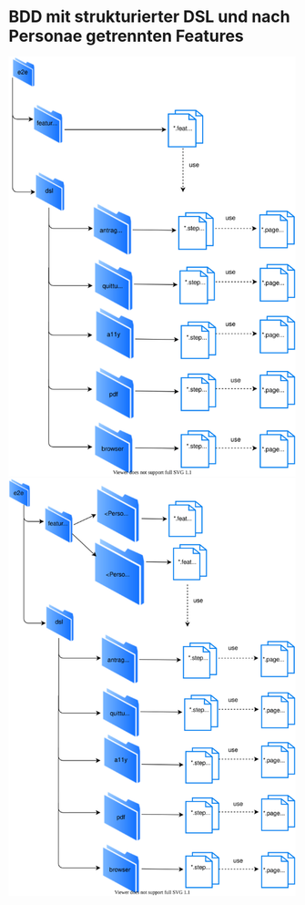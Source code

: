 # BDD mit strukturierter DSL und nach Personae getrennten Features

!["Erste Grundstruktur DSL"](figures/e2eFirstFolderStructureDSL.svg)
!["Erste Grundstruktur DSL"](figures/e2eFirstFolderStructureFeaturePersonae.svg)